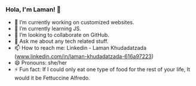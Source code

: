 ### Hola, I'm Laman! 👋


- 🔭 I’m currently working on customized websites.
- 🌱 I’m currently learning JS.
- 👯 I’m looking to collaborate on GitHub.
- 💬 Ask me about any tech related stuff.
- 📫 How to reach me: Linkedin - Laman Khudadatzada (www.linkedin.com/in/laman-khudadatzada-616a97223) 
- 😄 Pronouns: she/her
- ⚡ Fun fact: If I could only eat one type of food for the rest of your life, It would it be Fettuccine Alfredo.
